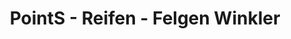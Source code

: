 ---
title: "PointS - Reifen - Felgen Winkler"
url: /schwarzau/points-reifen-felgen-winkler/
shop: Autowerkstatt
---